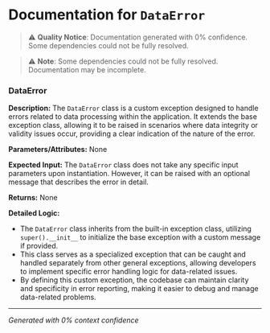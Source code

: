 # Documentation for `DataError`

> ⚠️ **Quality Notice**: Documentation generated with 0% confidence. Some dependencies could not be fully resolved.


> ⚠️ **Note**: Some dependencies could not be fully resolved. Documentation may be incomplete.
### DataError

**Description:**
The `DataError` class is a custom exception designed to handle errors related to data processing within the application. It extends the base exception class, allowing it to be raised in scenarios where data integrity or validity issues occur, providing a clear indication of the nature of the error.

**Parameters/Attributes:**
None

**Expected Input:**
The `DataError` class does not take any specific input parameters upon instantiation. However, it can be raised with an optional message that describes the error in detail.

**Returns:**
None

**Detailed Logic:**
- The `DataError` class inherits from the built-in exception class, utilizing `super().__init__` to initialize the base exception with a custom message if provided.
- This class serves as a specialized exception that can be caught and handled separately from other general exceptions, allowing developers to implement specific error handling logic for data-related issues.
- By defining this custom exception, the codebase can maintain clarity and specificity in error reporting, making it easier to debug and manage data-related problems.

---
*Generated with 0% context confidence*
